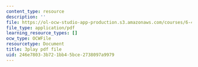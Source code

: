 ```yaml
---
content_type: resource
description: ''
file: https://ol-ocw-studio-app-production.s3.amazonaws.com/courses/6-451-principles-of-digital-communication-ii-spring-2005/246e78033b721bb45bce2738097a9979_DyRLOmVRQDw.pdf
file_type: application/pdf
learning_resource_types: []
ocw_type: OCWFile
resourcetype: Document
title: 3play pdf file
uid: 246e7803-3b72-1bb4-5bce-2738097a9979
---
```

